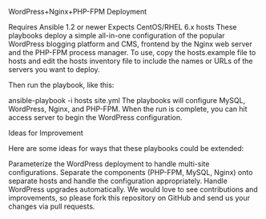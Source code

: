 WordPress+Nginx+PHP-FPM Deployment

Requires Ansible 1.2 or newer
Expects CentOS/RHEL 6.x hosts
These playbooks deploy a simple all-in-one configuration of the popular WordPress blogging platform and CMS, frontend by the Nginx web server and the PHP-FPM process manager. To use, copy the hosts.example file to hosts and edit the hosts inventory file to include the names or URLs of the servers you want to deploy.

Then run the playbook, like this:

ansible-playbook -i hosts site.yml
The playbooks will configure MySQL, WordPress, Nginx, and PHP-FPM. When the run is complete, you can hit access server to begin the WordPress configuration.

Ideas for Improvement

Here are some ideas for ways that these playbooks could be extended:

Parameterize the WordPress deployment to handle multi-site configurations.
Separate the components (PHP-FPM, MySQL, Nginx) onto separate hosts and handle the configuration appropriately.
Handle WordPress upgrades automatically.
We would love to see contributions and improvements, so please fork this repository on GitHub and send us your changes via pull requests.